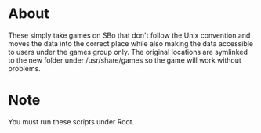 # About

These simply take games on SBo that don't follow the Unix convention and moves the data into the correct place while also making the data accessible to users under the games group only. The original locations are symlinked to the new folder under /usr/share/games so the game will work without problems.

# Note

You must run these scripts under Root.
